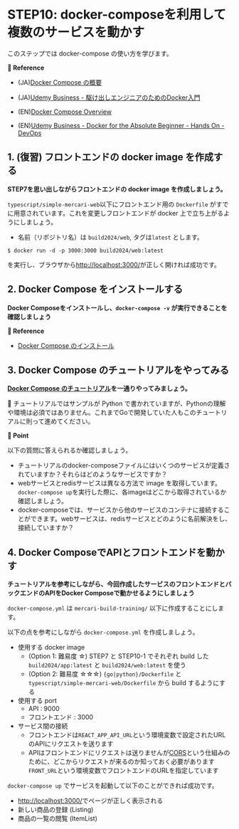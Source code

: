 # STEP10: docker-composeを利用して複数のサービスを動かす

このステップでは docker-compose の使い方を学びます。

**:book: Reference**

* (JA)[Docker Compose の概要](https://matsuand.github.io/docs.docker.jp.onthefly/compose/)
* (JA)[Udemy Business - 駆け出しエンジニアのためのDocker入門](https://mercari.udemy.com/course/docker-startup/)

* (EN)[Docker Compose Overview](https://docs.docker.com/compose/)
* (EN)[Udemy Business - Docker for the Absolute Beginner - Hands On - DevOps](https://mercari.udemy.com/course/learn-docker/)
## 1. (復習) フロントエンドの docker image を作成する

**STEP7を思い出しながらフロントエンドの docker image を作成しましょう。**

`typescript/simple-mercari-web`以下にフロントエンド用の `Dockerfile` がすでに用意されています。これを変更しフロントエンドが docker 上で立ち上がるようにしましょう。

* 名前（リポジトリ名）は `build2024/web`, タグは`latest` とします。

`$ docker run -d -p 3000:3000 build2024/web:latest`

を実行し、ブラウザから[http://localhost:3000/](http://localhost:3000/)が正しく開ければ成功です。

## 2. Docker Compose をインストールする
**Docker Composeをインストールし、`docker-compose -v` が実行できることを確認しましょう**

**:book: Reference**

* [Docker Compose のインストール](https://matsuand.github.io/docs.docker.jp.onthefly/compose/install/)

## 3. Docker Compose のチュートリアルをやってみる
**[Docker Compose のチュートリアル](https://matsuand.github.io/docs.docker.jp.onthefly/compose/gettingstarted/)を一通りやってみましょう。**

:pushpin: チュートリアルではサンプルが Python で書かれていますが、Pythonの理解や環境は必須ではありません。これまでGoで開発していた人もこのチュートリアルに則って進めてください。

**:beginner: Point**

以下の質問に答えられるか確認しましょう。

* チュートリアルのdocker-composeファイルにはいくつのサービスが定義されていますか？それらはどのようなサービスですか？
* webサービスとredisサービスは異なる方法で image を取得しています。`docker-compose up`を実行した際に、各imageはどこから取得されているか確認しましょう。
* docker-composeでは、サービスから他のサービスのコンテナに接続することができます。webサービスは、redisサービスとどのように名前解決をし、接続していますか？

## 4. Docker ComposeでAPIとフロントエンドを動かす
**チュートリアルを参考にしながら、今回作成したサービスのフロントエンドとバックエンドのAPIをDocker Composeで動かせるようにしましょう**

`docker-compose.yml` は `mercari-build-training/` 以下に作成することにします。

以下の点を参考にしながら `docker-compose.yml` を作成しましょう。

* 使用する docker image
    * (Option 1: 難易度 ☆) STEP7 と STEP10-1 でそれぞれ build した `build2024/app:latest` と `build2024/web:latest` を使う
    * (Option 2: 難易度 ☆☆☆) `{go|python}/Dockerfile` と `typescript/simple-mercari-web/Dockerfile` から build するようにする
* 使用する port
    * API : 9000
    * フロントエンド : 3000
* サービス間の接続
    * フロントエンドは`REACT_APP_API_URL`という環境変数で設定されたURLのAPIにリクエストを送ります
    * APIはフロントエンドにリクエストは送りませんが[CORS](https://developer.mozilla.org/ja/docs/Web/HTTP/CORS)という仕組みのために、どこからリクエストが来るのか知っておく必要があります
    `FRONT_URL`という環境変数でフロントエンドのURLを指定しています

`docker-compose up` でサービスを起動して以下のことができれば成功です。
- [http://localhost:3000/](http://localhost:3000/)でページが正しく表示される
- 新しい商品の登録 (Listing)
- 商品の一覧の閲覧 (ItemList)
